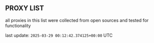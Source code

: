 ## PROXY LIST

all proxies in this list were collected from open sources and tested for functionality

last update: `2025-03-29 00:12:42.374125+00:00` UTC